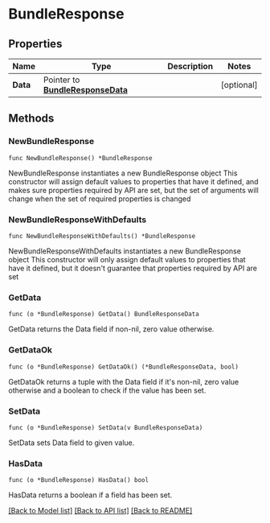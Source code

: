 # BundleResponse

## Properties

Name | Type | Description | Notes
------------ | ------------- | ------------- | -------------
**Data** | Pointer to [**BundleResponseData**](BundleResponseData.md) |  | [optional] 

## Methods

### NewBundleResponse

`func NewBundleResponse() *BundleResponse`

NewBundleResponse instantiates a new BundleResponse object
This constructor will assign default values to properties that have it defined,
and makes sure properties required by API are set, but the set of arguments
will change when the set of required properties is changed

### NewBundleResponseWithDefaults

`func NewBundleResponseWithDefaults() *BundleResponse`

NewBundleResponseWithDefaults instantiates a new BundleResponse object
This constructor will only assign default values to properties that have it defined,
but it doesn't guarantee that properties required by API are set

### GetData

`func (o *BundleResponse) GetData() BundleResponseData`

GetData returns the Data field if non-nil, zero value otherwise.

### GetDataOk

`func (o *BundleResponse) GetDataOk() (*BundleResponseData, bool)`

GetDataOk returns a tuple with the Data field if it's non-nil, zero value otherwise
and a boolean to check if the value has been set.

### SetData

`func (o *BundleResponse) SetData(v BundleResponseData)`

SetData sets Data field to given value.

### HasData

`func (o *BundleResponse) HasData() bool`

HasData returns a boolean if a field has been set.


[[Back to Model list]](../README.md#documentation-for-models) [[Back to API list]](../README.md#documentation-for-api-endpoints) [[Back to README]](../README.md)


